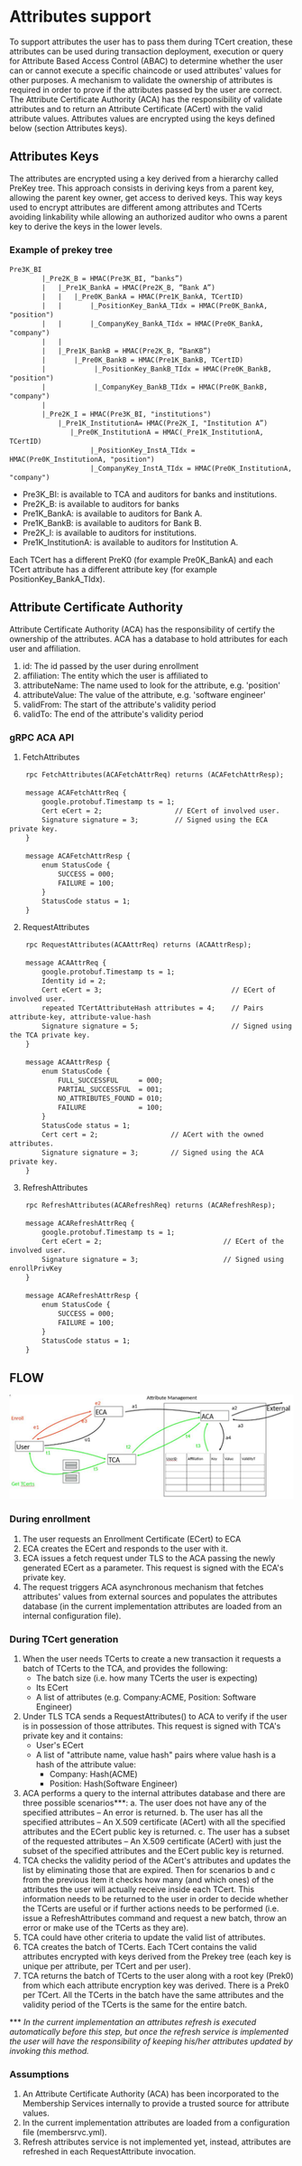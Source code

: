 # Attributes support

To support attributes the user has to pass them during TCert creation, these attributes can be used  during transaction deployment, execution or query for Attribute Based Access Control (ABAC) to determine whether the user can or cannot execute a specific chaincode  or used attributes' values for other purposes. A mechanism to validate the ownership of attributes is required in order to prove if the attributes passed by the user are correct. The Attribute Certificate Authority (ACA) has the responsibility of validate attributes and to return an Attribute Certificate (ACert) with the valid attribute values.
Attributes values are encrypted using the keys defined below (section Attributes keys).

## Attributes Keys

The attributes are encrypted using a key derived from a hierarchy called PreKey tree. This approach consists in deriving keys from a parent key, allowing the parent key owner, get access to derived keys. This way keys used to encrypt attributes are different among attributes and TCerts avoiding linkability while allowing an authorized auditor who owns a parent key to derive the keys in the lower levels.  


### Example of prekey tree

    Pre3K_BI
            |_Pre2K_B = HMAC(Pre3K_BI, “banks”)
            |   |_Pre1K_BankA = HMAC(Pre2K_B, “Bank A”)
            |   |   |_Pre0K_BankA = HMAC(Pre1K_BankA, TCertID)
            |   |       |_PositionKey_BankA_TIdx = HMAC(Pre0K_BankA, "position")
            |   |       |_CompanyKey_BankA_TIdx = HMAC(Pre0K_BankA, "company")
            |   |
            |   |_Pre1K_BankB = HMAC(Pre2K_B, “BanKB”)
            |       |_Pre0K_BankB = HMAC(Pre1K_BankB, TCertID)
            |            |_PositionKey_BankB_TIdx = HMAC(Pre0K_BankB, "position")
            |            |_CompanyKey_BankB_TIdx = HMAC(Pre0K_BankB, "company")
            |
            |_Pre2K_I = HMAC(Pre3K_BI, "institutions")
                |_Pre1K_InstitutionA= HMAC(Pre2K_I, "Institution A”)
                   |_Pre0K_InstitutionA = HMAC(_Pre1K_InstitutionA, TCertID)
                        |_PositionKey_InstA_TIdx = HMAC(Pre0K_InstitutionA, "position")
                        |_CompanyKey_InstA_TIdx = HMAC(Pre0K_InstitutionA, "company")

- Pre3K_BI: is available to TCA and auditors for banks and institutions.
- Pre2K_B: is available to auditors for banks
- Pre1K_BankA: is available to auditors for Bank A.
- Pre1K_BankB: is available to auditors for Bank B.
- Pre2K_I: is available to auditors for institutions.
- Pre1K_InstitutionA: is available to auditors for Institution A.

Each TCert has a different PreK0 (for example Pre0K_BankA) and each TCert attribute has a different attribute key (for example PositionKey_BankA_TIdx).

## Attribute Certificate Authority

Attribute Certificate Authority (ACA) has the responsibility of certify the ownership of the attributes. ACA has a database to hold attributes for each user and affiliation.

1. id: The id passed by the user during enrollment
2. affiliation: The entity which the user is affiliated to
3. attributeName: The name used to look for the attribute, e.g. 'position'
4. attributeValue: The value of the attribute, e.g. 'software engineer'
5. validFrom: The start of the attribute's validity period
6. validTo: The end of the attribute's validity period

### gRPC ACA API

1. FetchAttributes

```
    rpc FetchAttributes(ACAFetchAttrReq) returns (ACAFetchAttrResp);

    message ACAFetchAttrReq {
        google.protobuf.Timestamp ts = 1;
        Cert eCert = 2;                  // ECert of involved user.
        Signature signature = 3;         // Signed using the ECA private key.
    }

    message ACAFetchAttrResp {
        enum StatusCode {
            SUCCESS = 000;
            FAILURE = 100;
        }
        StatusCode status = 1;
    }
```

2. RequestAttributes

```
    rpc RequestAttributes(ACAAttrReq) returns (ACAAttrResp);

    message ACAAttrReq {
        google.protobuf.Timestamp ts = 1;
        Identity id = 2;
        Cert eCert = 3;                                // ECert of involved user.
        repeated TCertAttributeHash attributes = 4;    // Pairs attribute-key, attribute-value-hash
        Signature signature = 5;                       // Signed using the TCA private key.
    }

    message ACAAttrResp {
        enum StatusCode {
            FULL_SUCCESSFUL     = 000;
            PARTIAL_SUCCESSFUL  = 001;
            NO_ATTRIBUTES_FOUND = 010;
            FAILURE	            = 100;
        }
        StatusCode status = 1;
        Cert cert = 2;                  // ACert with the owned attributes.
        Signature signature = 3;        // Signed using the ACA private key.
    }
```

3. RefreshAttributes

```
    rpc RefreshAttributes(ACARefreshReq) returns (ACARefreshResp);

    message ACARefreshAttrReq {
        google.protobuf.Timestamp ts = 1;
        Cert eCert = 2;                              // ECert of the involved user.
        Signature signature = 3;                     // Signed using enrollPrivKey
    }

    message ACARefreshAttrResp {
        enum StatusCode {
            SUCCESS = 000;
            FAILURE = 100;
	    }
        StatusCode status = 1;
    }
```

## FLOW

![ACA flow](../images/attributes_flow.jpg)

### During enrollment

1. The user requests an Enrollment Certificate (ECert) to ECA
2. ECA creates the ECert and responds to the user with it.
3. ECA issues a fetch request under TLS to the ACA passing the newly generated ECert as a parameter. This request is signed with the ECA's private key.
4. The request triggers ACA asynchronous mechanism that fetches attributes' values from external sources and populates the attributes database (in the current implementation attributes are loaded from an internal configuration file).

### During TCert generation

1. When the user needs TCerts to create a new transaction it requests a batch of TCerts to the TCA, and provides the following:
   * The batch size (i.e. how many TCerts the user is expecting)
   * Its ECert
   * A list of attributes (e.g. Company:ACME, Position: Software Engineer)
2. Under TLS TCA sends a RequestAttributes() to ACA to verify if the user is in possession of those attributes. This request is signed with TCA's private key and it contains:
   * User's ECert
   * A list of "attribute name, value hash" pairs where value hash is a hash of the attribute value:
     * Company: Hash(ACME)
     * Position: Hash(Software Engineer)
3. ACA performs a query to the internal attributes database and there are three possible scenarios***:
     a. The user does not have any of the specified attributes – An error is returned.
     b. The user has all the specified attributes – An X.509 certificate (ACert) with all the specified attributes and the ECert public key is returned.
     c. The user has a subset of the requested attributes – An X.509 certificate (ACert) with just the subset of the specified attributes and the ECert public key is returned.
3.  TCA checks the validity period of the ACert's attributes and updates the list by eliminating those that are expired. Then for scenarios b and c from the previous item it checks how many (and which ones) of the attributes the user will actually receive inside each TCert. This information needs to be returned to the user in order to decide whether the TCerts are useful or if further actions needs to be performed (i.e. issue a RefreshAttributes command and request a new batch, throw an error or make use of the TCerts as they are).
4.  TCA could have other criteria to update the valid list of attributes.
5.  TCA creates the batch of TCerts. Each TCert contains the valid attributes encrypted with keys derived from the Prekey tree (each key is unique per attribute, per TCert and per user).
6.  TCA returns the batch of TCerts to the user along with a root key (Prek0) from which each attribute encryption key was derived. There is a Prek0 per TCert. All the TCerts in the batch have the same attributes and the validity period of the TCerts is the same for the entire batch.

*** _In the current implementation an attributes refresh is executed automatically before this step, but once the refresh service is implemented the user will have the responsibility of keeping his/her attributes updated by invoking this method._

### Assumptions

1. An Attribute Certificate Authority (ACA) has been incorporated to the Membership Services internally to provide a trusted source for attribute values.
2. In the current implementation attributes are loaded from a configuration file (membersrvc.yml).
3. Refresh attributes service is not implemented yet, instead, attributes are refreshed in each RequestAttribute invocation.
